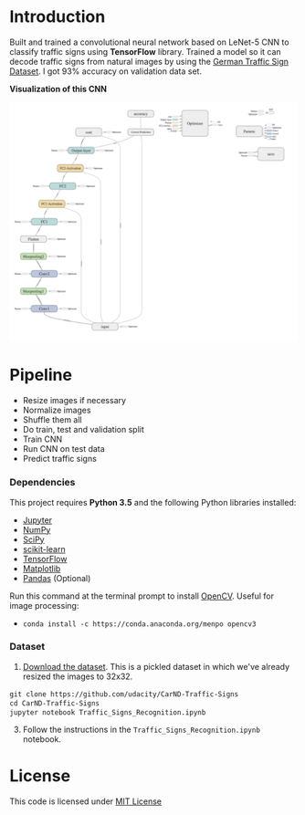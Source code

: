 # Introduction

Built and trained a convolutional neural network based on LeNet-5 CNN to classify traffic signs using **TensorFlow** library. Trained a model so it can decode traffic signs from natural images by using the [German Traffic Sign Dataset](http://benchmark.ini.rub.de/?section=gtsrb&subsection=dataset). I got 93% accuracy on validation data set.

**Visualization of this CNN**

![visualization of cnn](cnn-visualization1.png)

# Pipeline
- Resize images if necessary
- Normalize images
- Shuffle them all
- Do train, test and validation split
- Train CNN
- Run CNN on test data
- Predict traffic signs


### Dependencies

This project requires **Python 3.5** and the following Python libraries installed:

- [Jupyter](http://jupyter.org/)
- [NumPy](http://www.numpy.org/)
- [SciPy](https://www.scipy.org/)
- [scikit-learn](http://scikit-learn.org/)
- [TensorFlow](http://tensorflow.org)
- [Matplotlib](http://matplotlib.org/)
- [Pandas](http://pandas.pydata.org/) (Optional)

Run this command at the terminal prompt to install [OpenCV](http://opencv.org/). Useful for image processing:

- `conda install -c https://conda.anaconda.org/menpo opencv3`

### Dataset

1. [Download the dataset](https://d17h27t6h515a5.cloudfront.net/topher/2016/November/581faac4_traffic-signs-data/traffic-signs-data.zip). This is a pickled dataset in which we've already resized the images to 32x32.
```
git clone https://github.com/udacity/CarND-Traffic-Signs
cd CarND-Traffic-Signs
jupyter notebook Traffic_Signs_Recognition.ipynb
```
3. Follow the instructions in the `Traffic_Signs_Recognition.ipynb` notebook.

# License 

This code is licensed under [MIT License](https://opensource.org/licenses/MIT)

